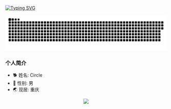 [![Typing SVG](https://readme-typing-svg.demolab.com/?lines=Circle祝你生日快乐;Second+line+of+text)](https://git.io/typing-svg)

![](https://github.com/Circle930/Circle930/blob/output/github-contribution-grid-snake.svg)

### 个人简介
- 🐕 姓名: Circle
- 👦 性别: 男
- 🌏 现居: 重庆

<div align="center"> <img src="https://activity-graph.herokuapp.com/graph?username=Circle930&theme=xcode" /> </div>

